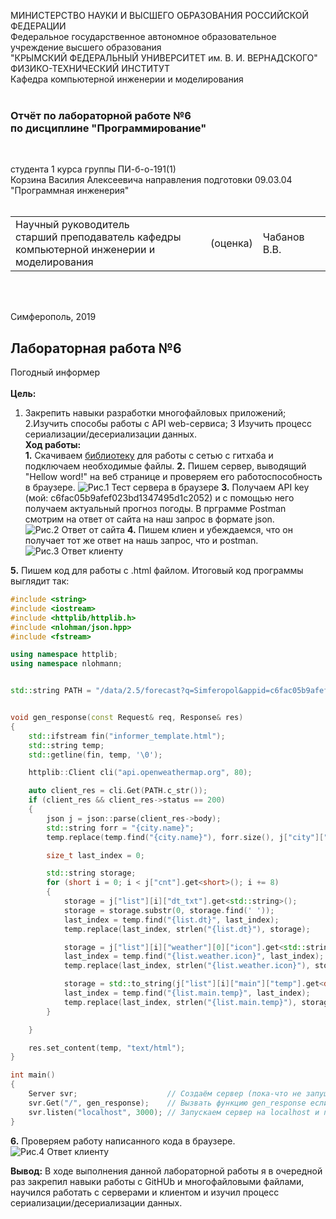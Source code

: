 МИНИСТЕРСТВО НАУКИ  И ВЫСШЕГО ОБРАЗОВАНИЯ РОССИЙСКОЙ ФЕДЕРАЦИИ  
Федеральное государственное автономное образовательное учреждение высшего образования  
"КРЫМСКИЙ ФЕДЕРАЛЬНЫЙ УНИВЕРСИТЕТ им. В. И. ВЕРНАДСКОГО"  
ФИЗИКО-ТЕХНИЧЕСКИЙ ИНСТИТУТ  
Кафедра компьютерной инженерии и моделирования
<br/><br/>

### Отчёт по лабораторной работе №6<br/> по дисциплине "Программирование"
<br/>

студента 1 курса группы ПИ-б-о-191(1)  
Корзина Василия Алексеевича
направления подготовки 09.03.04 "Программная инженерия"  
<br/>

<table>
<tr><td>Научный руководитель<br/> старший преподаватель кафедры<br/> компьютерной инженерии и моделирования</td>
<td>(оценка)</td>
<td>Чабанов В.В.</td>
</tr>
</table>
<br/><br/>

Симферополь, 2019

## Лабораторная работа №6
Погодный информер\
\
**Цель:** 
1. Закрепить навыки разработки многофайловыx приложений;
2.Изучить способы работы с API web-сервиса;
3 Изучить процесс сериализации/десериализации данных.
\
**Ход работы:**\
**1\.** Скачиваем [библиотеку](https://github.com/yhirose/cpp-httplib) для работы с сетью с гитхаба и подключаем необходимые файлы.
**2\.** Пишем сервер, выводящий "Hellow word!" на веб странице и проверяем его работоспособность в браузере.
![Рис.1 Тест сервера в браузере](https://raw.githubusercontent.com/GachiGucciGhoul/Laboratory_works/master/Lab6/scrinshots/test.jpg)
**3\.** Получаем API key (мой: c6fac05b9afef023bd1347495d1c2052) и с помощью него получаем актуальный прогноз погоды. В прграмме Postman смотрим на ответ от сайта на наш запрос в формате json.
![Рис.2 Ответ от сайта](https://raw.githubusercontent.com/GachiGucciGhoul/Laboratory_works/master/Lab6/scrinshots/postman.jpg)
**4\.** Пишем клиен и убеждаемся, что он получает тот же ответ на нашь запрос, что и postman.
![Рис.3 Ответ клиенту](https://raw.githubusercontent.com/GachiGucciGhoul/Laboratory_works/master/Lab6/scrinshots/klient.jpg)

**5\.** Пишем код для работы с .html файлом. Итоговый код программы выглядит так:
```c++
#include <string>
#include <iostream>
#include <httplib/httplib.h>
#include <nlohman/json.hpp>
#include <fstream>

using namespace httplib;
using namespace nlohmann;


std::string PATH = "/data/2.5/forecast?q=Simferopol&appid=c6fac05b9afef023bd1347495d1c2052&units=metric&lang=en";


void gen_response(const Request& req, Response& res)
{
	std::ifstream fin("informer_template.html");
	std::string temp;
	std::getline(fin, temp, '\0');

	httplib::Client cli("api.openweathermap.org", 80);

	auto client_res = cli.Get(PATH.c_str());
	if (client_res && client_res->status == 200)
	{
		json j = json::parse(client_res->body);
		std::string forr = "{city.name}";
		temp.replace(temp.find("{city.name}"), forr.size(), j["city"]["name"].get<std::string>());

		size_t last_index = 0;

		std::string storage;
		for (short i = 0; i < j["cnt"].get<short>(); i += 8)
		{
			storage = j["list"][i]["dt_txt"].get<std::string>();
			storage = storage.substr(0, storage.find(' '));
			last_index = temp.find("{list.dt}", last_index);
			temp.replace(last_index, strlen("{list.dt}"), storage);

			storage = j["list"][i]["weather"][0]["icon"].get<std::string>();
			last_index = temp.find("{list.weather.icon}", last_index);
			temp.replace(last_index, strlen("{list.weather.icon}"), storage);

			storage = std::to_string(j["list"][i]["main"]["temp"].get<double>());
			last_index = temp.find("{list.main.temp}", last_index);
			temp.replace(last_index, strlen("{list.main.temp}"), storage.substr(0, 4));
		}

	}

	res.set_content(temp, "text/html");
}

int main()
{
	Server svr;                    // Создаём сервер (пока-что не запущен)
	svr.Get("/", gen_response);    // Вызвать функцию gen_response если кто-то обратиться к корню "сайта"
	svr.listen("localhost", 3000); // Запускаем сервер на localhost и порту 1234	
}
```
**6\.** Проверяем работу написанного кода в браузере.
![Рис.4 Ответ клиенту](https://raw.githubusercontent.com/GachiGucciGhoul/Laboratory_works/master/Lab6/scrinshots/itog.jpg)


**Вывод:** В ходе выполнения данной лабораторной работы я в очередной раз закрепил навыки работы с GitHUb и многофайловыми файлами, научился работать с серверами и клиентом и изучил процесс сериализации/десериализации данных.
